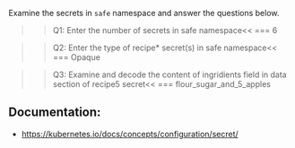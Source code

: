 Examine the secrets in `safe` namespace and answer the questions below.

>>Q1: Enter the number of secrets in safe namespace<<
=== 6

>>Q2: Enter the type of recipe* secret(s) in safe namespace<<
=== Opaque

>>Q3: Examine and decode the content of ingridients field in data section of recipe5 secret<<
=== flour_sugar_and_5_apples


## Documentation:
- https://kubernetes.io/docs/concepts/configuration/secret/
